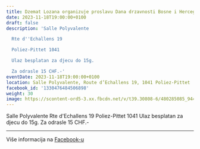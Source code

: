 ```yaml
---
title: Dzemat Lozana organizuje proslavu Dana drzavnosti Bosne i Hercegovine
date: 2023-11-18T19:00:00+0100
draft: false
description: 'Salle Polyvalente

  Rte d''Echallens 19

  Poliez-Pittet 1041

  Ulaz besplatan za djecu do 15g.

  Za odrasle 15 CHF.-'
eventDate: 2023-11-18T19:00:00+0100
location: Salle Polyvalente, Route d’Echallens 19, 1041 Poliez-Pittet
facebook_id: '1330476484506898'
weight: 30
image: https://scontent-ord5-3.xx.fbcdn.net/v/t39.30808-6/480285085_944333661160567_3277375841641556820_n.jpg?_nc_cat=107&ccb=1-7&_nc_sid=9e60e4&_nc_ohc=r9S13adSBp4Q7kNvwGJM60z&_nc_oc=Adks1VsX7O0RLwE6XeQjpoMM-KDlJ5DLwx8TYKWAm_0scgEmz1nJ6wtEupww0Vltl10&_nc_zt=23&_nc_ht=scontent-ord5-3.xx&edm=ABTKTjYEAAAA&_nc_gid=IQESIIzawUrMm0VuhBndRw&_nc_tpa=Q5bMBQGeU2pApncC6-lNPe-CXM5hMjS8c-LqbHeSYS7CGZkLYOgMH0Tkhd5b-_jUZa_FxBqkBP3hk_sxRQ&oh=00_Afc3AVatx1CEzkEClEG7xILaml4sqIre85GmnqaHjjdBmw&oe=6905EE9F
---
```


Salle Polyvalente
Rte d'Echallens 19
Poliez-Pittet 1041
Ulaz besplatan za djecu do 15g.
Za odrasle 15 CHF.-

---

Više informacija na [Facebook-u](https://facebook.com/events/1330476484506898)